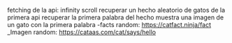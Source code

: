 fetching de la api:
infinity scroll
recuperar un hecho aleatorio de gatos de la primera api
recuperar la primera palabra del hecho
muestra una imagen de un gato con la primera palabra
-facts random: https://catfact.ninja/fact
_Imagen random: https://cataas.com/cat/says/hello